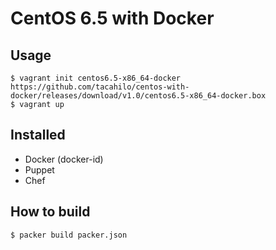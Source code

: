 # CentOS 6.5 with Docker

## Usage

```console
$ vagrant init centos6.5-x86_64-docker https://github.com/tacahilo/centos-with-docker/releases/download/v1.0/centos6.5-x86_64-docker.box
$ vagrant up
```

## Installed

* Docker (docker-id)
* Puppet
* Chef

## How to build

```console
$ packer build packer.json
```
